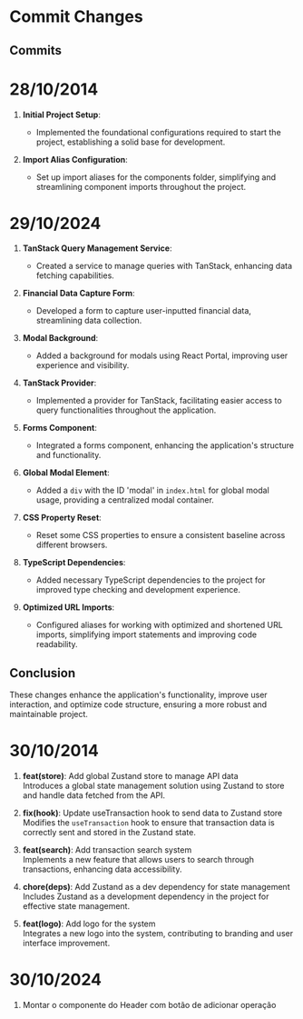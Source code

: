 # Commit Changes
## Commits

# 28/10/2014
1. **Initial Project Setup**: 
   - Implemented the foundational configurations required to start the project, establishing a solid base for development.

2. **Import Alias Configuration**: 
   - Set up import aliases for the components folder, simplifying and streamlining component imports throughout the project.


# 29/10/2024
1. **TanStack Query Management Service**: 
   - Created a service to manage queries with TanStack, enhancing data fetching capabilities.

2. **Financial Data Capture Form**: 
   - Developed a form to capture user-inputted financial data, streamlining data collection.

3. **Modal Background**: 
   - Added a background for modals using React Portal, improving user experience and visibility.

4. **TanStack Provider**: 
   - Implemented a provider for TanStack, facilitating easier access to query functionalities throughout the application.

5. **Forms Component**: 
   - Integrated a forms component, enhancing the application's structure and functionality.

6. **Global Modal Element**: 
   - Added a `div` with the ID 'modal' in `index.html` for global modal usage, providing a centralized modal container.

7. **CSS Property Reset**: 
   - Reset some CSS properties to ensure a consistent baseline across different browsers.

8. **TypeScript Dependencies**: 
   - Added necessary TypeScript dependencies to the project for improved type checking and development experience.

9. **Optimized URL Imports**: 
   - Configured aliases for working with optimized and shortened URL imports, simplifying import statements and improving code readability.

## Conclusion

These changes enhance the application's functionality, improve user interaction, and optimize code structure, ensuring a more robust and maintainable project.


# 30/10/2014
1. **feat(store)**: Add global Zustand store to manage API data  
   Introduces a global state management solution using Zustand to store and handle data fetched from the API.

2. **fix(hook)**: Update useTransaction hook to send data to Zustand store  
   Modifies the `useTransaction` hook to ensure that transaction data is correctly sent and stored in the Zustand state.

3. **feat(search)**: Add transaction search system  
   Implements a new feature that allows users to search through transactions, enhancing data accessibility.

4. **chore(deps)**: Add Zustand as a dev dependency for state management  
   Includes Zustand as a development dependency in the project for effective state management.

5. **feat(logo)**: Add logo for the system  
   Integrates a new logo into the system, contributing to branding and user interface improvement.


# 30/10/2024

1. Montar o componente do Header com botão de adicionar operação

